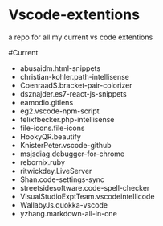 # Vscode-extentions
a repo for all my current vs code extentions 

#Current 
* abusaidm.html-snippets
* christian-kohler.path-intellisense
* CoenraadS.bracket-pair-colorizer
* dsznajder.es7-react-js-snippets
* eamodio.gitlens
* eg2.vscode-npm-script
* felixfbecker.php-intellisense
* file-icons.file-icons
* HookyQR.beautify
* KnisterPeter.vscode-github
* msjsdiag.debugger-for-chrome
* rebornix.ruby
* ritwickdey.LiveServer
* Shan.code-settings-sync
* streetsidesoftware.code-spell-checker
* VisualStudioExptTeam.vscodeintellicode
* WallabyJs.quokka-vscode
* yzhang.markdown-all-in-one
